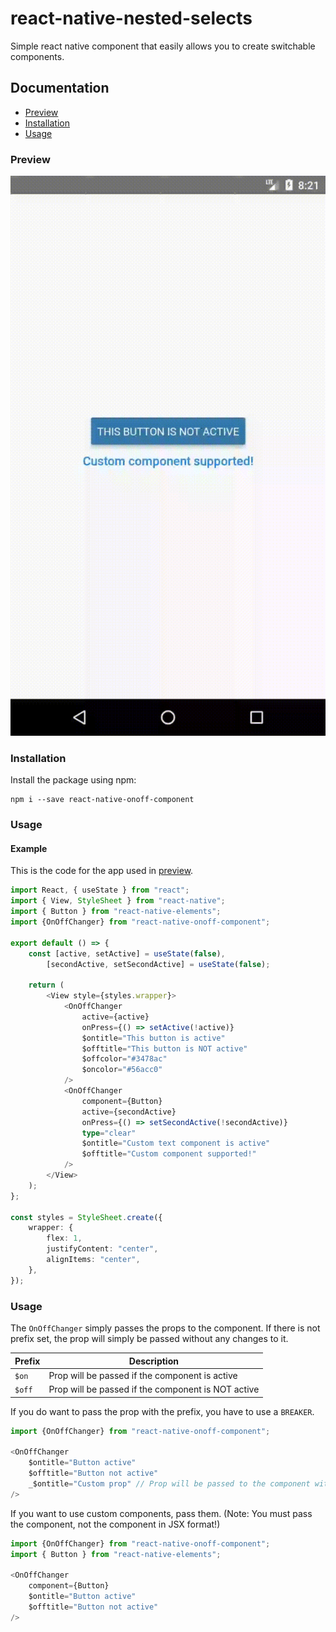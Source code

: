 # react-native-nested-selects
Simple react native component that easily allows you to create switchable components.

## Documentation
- [Preview](#preview)
- [Installation](#installation)
- [Usage](#usage)

### Preview
![Preview](github-src/images/preview.gif)

### Installation
Install the package using npm:
```shell
npm i --save react-native-onoff-component
```

### Usage
#### Example
This is the code for the app used in [preview](#preview).
```typescript jsx
import React, { useState } from "react";
import { View, StyleSheet } from "react-native";
import { Button } from "react-native-elements";
import {OnOffChanger} from "react-native-onoff-component";

export default () => {
    const [active, setActive] = useState(false),
        [secondActive, setSecondActive] = useState(false);

    return (
        <View style={styles.wrapper}>
            <OnOffChanger
                active={active}
                onPress={() => setActive(!active)}
                $ontitle="This button is active"
                $offtitle="This button is NOT active"
                $offcolor="#3478ac"
                $oncolor="#56acc0"
            />
            <OnOffChanger
                component={Button}
                active={secondActive}
                onPress={() => setSecondActive(!secondActive)}
                type="clear"
                $ontitle="Custom text component is active"
                $offtitle="Custom component supported!"
            />
        </View>
    );
};

const styles = StyleSheet.create({
    wrapper: {
        flex: 1,
        justifyContent: "center",
        alignItems: "center",
    },
});
``` 

### Usage

The `OnOffChanger` simply passes the props to the component. 
If there is not prefix set, the prop will simply be passed without any changes to it.

| Prefix | Description |
|-|-|
| `$on` | Prop will be passed if the component is active |
| `$off` | Prop will be passed if the component is NOT active |

If you do want to pass the prop with the prefix, you have to use a `BREAKER`.
```typescript jsx
import {OnOffChanger} from "react-native-onoff-component";

<OnOffChanger
    $ontitle="Button active"
    $offtitle="Button not active"
    _$ontitle="Custom prop" // Prop will be passed to the component without the breaker
/>
```

If you want to use custom components, pass them. 
(Note: You must pass the component, not the component in JSX format!)
```typescript jsx 
import {OnOffChanger} from "react-native-onoff-component";
import { Button } from "react-native-elements";

<OnOffChanger
    component={Button}
    $ontitle="Button active"
    $offtitle="Button not active"
/>
```
